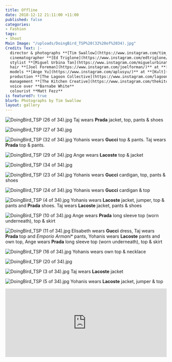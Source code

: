 ```yaml
---
title: Offline
date: 2018-12-12 21:11:00 +11:00
published: false
categories:
- Fashion
tags:
- Shoot
Main Image: "/uploads/DoingBird_TSP%20(32%20of%2034).jpg"
Credits Text: |-
  director & photographs **[Tim Swallow](https://www.instagram.com/tim_swallow_photo/)**
  cinematographer **[Ed Triglone](https://www.instagram.com/edtriglone/)**
  stylist **[Miguel Urbina Tan](https://www.instagram.com/miguelurbinatan/)**
  hair **[Joel Foreman](https://www.instagram.com/joelforman/)** at **[Lion Artist Management](https://www.instagram.com/lionartistmanagement/)**
  models **[Ange Yu](https://www.instagram.com/aplusyu/)** at **[Kult](https://www.instagram.com/kultaustralia/)**,**[Taj Richmond](https://www.instagram.com/tajrichmond/)** & **[Yohanis Diaz Morgan](https://www.instagram.com/rothy.blu/)** at **[IMG](https://www.instagram.com/imgmodels/)** and **[Elisabeth Lucasse](https://www.instagram.com/lizlucasse/)** at **[Priscillas](https://www.instagram.com/priscillasmodels/)**
  production **[The Lagoon Collective](https://www.instagram.com/lagoon_collective/)**
  management **[The Kitchen Creative](https://www.instagram.com/thekitchencreative/)**
  voice over **Barnabe White**
  colourist **Matt Fezz**
is featured?: true
blurb: Photographs by Tim Swallow
layout: gallery
---
```


![DoingBird_TSP (26 of 34).jpg](/uploads/DoingBird_TSP%20(26%20of%2034).jpg)
Taj wears **Prada** jacket, top, pants & shoes

![DoingBird_TSP (27 of 34).jpg](/uploads/DoingBird_TSP%20(27%20of%2034).jpg)

![DoingBird_TSP (32 of 34).jpg](/uploads/DoingBird_TSP%20(32%20of%2034).jpg)
Yohanis wears **Gucci** top & pants. Taj wears **Prada** top & pants.

![DoingBird_TSP (29 of 34).jpg](/uploads/DoingBird_TSP%20(29%20of%2034).jpg)
Ange wears **Lacoste** top & jacket

![DoingBird_TSP (34 of 34).jpg](/uploads/DoingBird_TSP%20(34%20of%2034).jpg)

![DoingBird_TSP (23 of 34).jpg](/uploads/DoingBird_TSP%20(23%20of%2034).jpg)
Yohanis wears **Gucci** cardigan, top, pants & shoes

![DoingBird_TSP (24 of 34).jpg](/uploads/DoingBird_TSP%20(24%20of%2034).jpg)
Yohanis wears **Gucci** cardigan & top

![DoingBird_TSP (4 of 34).jpg](/uploads/DoingBird_TSP%20(4%20of%2034).jpg)
Yohanis wears **Lacoste** jacket, jumper, top & pants and **Prada** shoes. Taj wears **Lacoste** jacket, pants & shoes

![DoingBird_TSP (10 of 34).jpg](/uploads/DoingBird_TSP%20(10%20of%2034).jpg)
Ange wears **Prada** long sleeve top (worn underneath), top & skirt

![DoingBird_TSP (11 of 34).jpg](/uploads/DoingBird_TSP%20(11%20of%2034).jpg)
Elisabeth wears **Gucci** dress, Taj wears **Prada** top and *Emporio Armani** pants, Yohanis wears **Lacoste** pants and own top, Ange wears **Prada** long sleeve top (worn underneath), top & skirt

![DoingBird_TSP (16 of 34).jpg](/uploads/DoingBird_TSP%20(16%20of%2034).jpg)
Yohanis wears own top & necklace

![DoingBird_TSP (20 of 34).jpg](/uploads/DoingBird_TSP%20(20%20of%2034).jpg)

![DoingBird_TSP (3 of 34).jpg](/uploads/DoingBird_TSP%20(3%20of%2034).jpg)
Taj wears **Lacoste** jacket

![DoingBird_TSP (5 of 34).jpg](/uploads/DoingBird_TSP%20(5%20of%2034).jpg)
Yohanis wears **Lacoste** jacket, jumper & top



<div style="padding:42.5% 0 0 0;position:relative;"><iframe src="https://player.vimeo.com/video/307217271?title=0&byline=0&portrait=0" style="position:absolute;top:0;left:0;width:100%;height:100%;" frameborder="0" webkitallowfullscreen mozallowfullscreen allowfullscreen></iframe></div><script src="https://player.vimeo.com/api/player.js"></script>